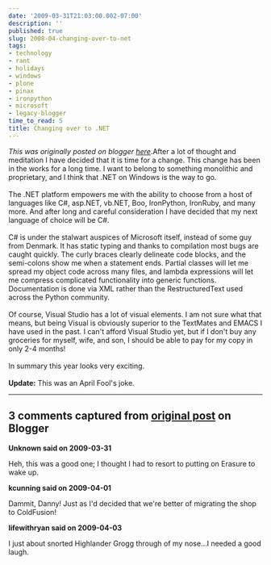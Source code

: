 ```yaml
---
date: '2009-03-31T21:03:00.002-07:00'
description: ''
published: true
slug: 2008-04-changing-over-to-net
tags:
- technology
- rant
- holidays
- windows
- plone
- pinax
- ironpython
- microsoft
- legacy-blogger
time_to_read: 5
title: Changing over to .NET
---
```


*This was originally posted on blogger [here](https://pydanny.blogspot.com/2008/04/changing-over-to-net.html)*.After a lot of thought and meditation I have decided that it is time for a change. This change has been in the works for a long time. I want to belong to something monolithic and proprietary, and I think that .NET on Windows is the way to go.<br /><br />The .NET platform empowers me with the ability to choose from a host of languages like C#, asp.NET, vb.NET, Boo, IronPython, IronRuby, and many more. And after long and careful consideration I have decided that my next language of choice will be C#.<br /><br />C# is under the stalwart auspices of Microsoft itself, instead of some guy from Denmark. It has static typing and thanks to compilation most bugs are caught quickly. The curly braces clearly delineate code blocks, and the semi-colons show me when a statement ends. Partial classes will let me spread my object code across many files, and lambda expressions will let me compress complicated functionality into generic functions. Documentation is done via XML rather than the RestructuredText used across the Python community.<br /><br />Of course, Visual Studio has a lot of visual elements. I am not sure what that means, but being Visual is obviously superior to the TextMates and EMACS I have used in the past. I can't afford Visual Studio yet, but if I don't buy any groceries for myself, wife, and son, I should be able to pay for my copy in only 2-4 months!<br /><br />In summary this year looks very exciting.<br /><br /><span style="font-weight: bold;">Update:</span> This was an April Fool's joke.

---

## 3 comments captured from [original post](https://pydanny.blogspot.com/2008/04/changing-over-to-net.html) on Blogger

**Unknown said on 2009-03-31**

Heh, this was a good one; I thought I had to resort to putting on Erasure to wake up.

**kcunning said on 2009-04-01**

Dammit, Danny! Just as I'd decided that we're better of migrating the shop to ColdFusion!

**lifewithryan said on 2009-04-03**

I just about snorted Highlander Grogg through of my nose...I needed a good laugh.

